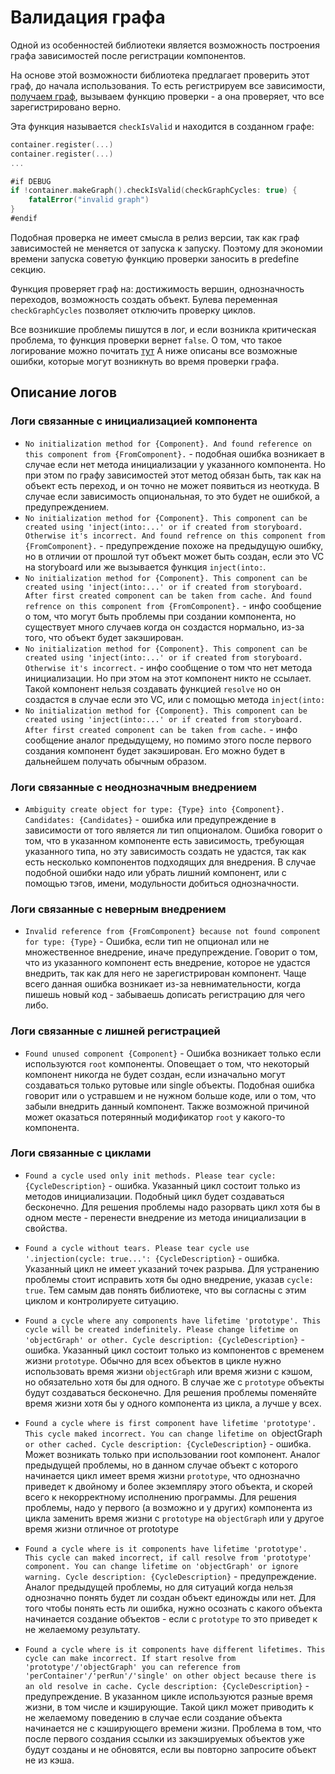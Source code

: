 # Валидация графа
Одной из особенностей библиотеки является возможность построения графа зависимостей после регистрации компонентов. 

На основе этой возможности библиотека предлагает проверить этот граф, до начала использования. То есть регистрируем все зависимости, [получаем граф](get_graph.md), вызываем функцию проверки - а она проверяет, что все зарегистрировано верно. 

Эта функция называется `checkIsValid` и находится в созданном графе:
```Swift
container.register(...)
container.register(...)
...

#if DEBUG
if !container.makeGraph().checkIsValid(checkGraphCycles: true) {
    fatalError("invalid graph")
}
#endif
```
Подобная проверка не имеет смысла в релиз версии, так как граф зависимостей не меняется от запуска к запуску. Поэтому для экономии времени запуска советую функцию проверки заносить в predefine секцию.

Функция проверяет граф на: достижимость вершин, однозначность переходов, возможность создать объект. Булева переменная `checkGraphCycles` позволяет отключить проверку циклов. 

Все возникшие проблемы пишутся в лог, и если возникла критическая проблема, то функция проверки вернет `false`. О том, что такое логирование можно почитать [тут](logs.md) А ниже описаны все возможные ошибки, которые могут возникнуть во время проверки графа.

## Описание логов
### Логи связанные с инициализацией компонента
* `No initialization method for {Component}. And found reference on this component from {FromComponent}.` - подобная ошибка возникает в случае если нет метода инициализации у указанного компонента. Но при этом по графу зависимостей этот метод обязан быть, так как на объект есть переход, и он точно не может появиться из неоткуда. В случае если зависимость опциональная, то это будет не ошибкой, а предупреждением.
* `No initialization method for {Component}. This component can be created using 'inject(into:...' or if created from storyboard. Otherwise it's incorrect. And found refrence on this component from {FromComponent}.` - предупреждение похоже на предыдущую ошибку, но в отличии от прошлой тут объект может быть создан, если это VC на storyboard или же вызывается функция `inject(into:`.
* `No initialization method for {Component}. This component can be created using 'inject(into:...' or if created from storyboard. After first created component can be taken from cache. And found refrence on this component from {FromComponent}.` - инфо сообщение о том, что могут быть проблемы при создании компонента, но существует много случаев когда он создастся нормально, из-за того, что объект будет закэширован.
* `No initialization method for {Component}. This component can be created using 'inject(into:...' or if created from storyboard. Otherwise it's incorrect.` - инфо сообщение о том что нет метода инициализации. Но при этом на этот компонент никто не ссылает. Такой компонент нельзя создавать функцией `resolve` но он создастся в случае если это VC, или с помощью метода `inject(into:`
* `No initialization method for {Component}. This component can be created using 'inject(into:...' or if created from storyboard. After first created component can be taken from cache.` - инфо сообщение аналог предыдущему, но помимо этого после первого создания компонент будет закэширован. Его можно будет в дальнейшем получать обычным образом.

### Логи связанные с неоднозначным внедрением
* `Ambiguity create object for type: {Type} into {Component}. Candidates: {Candidates}` - ошибка или предупреждение в зависимости от того является ли тип опционалом. Ошибка говорит о том, что в указанном компоненте есть зависимость, требующая указанного типа, но эту зависимость создать не удастся, так как есть несколько компонентов подходящих для внедрения. В случае подобной ошибки надо или убрать лишний компонент, или с помощью тэгов, имени, модульности добиться однозначности.  

### Логи связанные с неверным внедрением
* `Invalid reference from {FromComponent} because not found component for type: {Type}` - Ошибка, если тип не опционал или не множественное внедрение, иначе предупреждение. Говорит о том, что из указанного компонент есть внедрение, которое не удастся внедрить, так как для него не зарегистрирован компонент. Чаще всего данная ошибка возникает из-за невнимательности, когда пишешь новый код - забываешь дописать регистрацию для чего либо.

### Логи связанные с лишней регистрацией
* `Found unused component {Component}` - Ошибка возникает только если используются `root` компоненты. Оповещает о том, что некоторый компонент никогда не будет создан, если изначально могут создаваться только рутовые или single объекты. Подобная ошибка говорит или о устравшем и не нужном больше коде, или о том, что забыли внедрить данный компонент. Также возможной причиной может оказаться потерянный модификатор `root` у какого-то компонента. 

### Логи связанные с циклами
* `Found a cycle used only init methods. Please tear cycle: {CycleDescription}` - ошибка. Указанный цикл состоит только из методов инициализации. Подобный цикл будет создаваться бесконечно. Для решения проблемы надо разорвать цикл хотя бы в одном месте - перенести внедрение из метода инициализации в свойства.

* `Found a cycle without tears. Please tear cycle use '.injection(cycle: true...': {CycleDescription}` - ошибка. Указанный цикл не имеет указаний точек разрыва. Для устранению проблемы стоит исправить хотя бы одно внедрение, указав `cycle: true`. Тем самым дав понять библиотеке, что вы согласны с этим циклом и контролируете ситуацию.

* `Found a cycle where any components have lifetime 'prototype'. This cycle will be created indefinitely. Please change lifetime on 'objectGraph' or other. Cycle description: {CycleDescription}` - ошибка. Указанный цикл состоит только из компонентов с временем жизни `prototype`. Обычно для всех объектов в цикле нужно использовать время жизни `objectGraph` или время жизни с кэшом, но обязательно хотя бы для одного. В случае же с `prototype` объекты будут создаваться бесконечно. Для решения проблемы поменяйте время жизни хотя бы у одного компонента из цикла, а лучше у всех.

* `Found a cycle where is first component have lifetime 'prototype'. This cycle maked incorrect. You can change lifetime on `objectGraph` or other cached. Cycle description: {CycleDescription}` - ошибка. Может возникать только при использовании root компонент. Аналог предыдущей проблемы, но в данном случае объект с которого начинается цикл имеет время жизни `prototype`, что однозначно приведет к двойному и более экземпляру этого объекта, и скорей всего к некорректному исполнению программы. Для решения проблемы, надо у первого (а возможно и у других) компонента из цикла заменить время жизни с `prototype` на `objectGraph` или у другое время жизни отличное от prototype

* `Found a cycle where is it components have lifetime 'prototype'. This cycle can maked incorrect, if call resolve from 'prototype' component. You can change lifetime on 'objectGraph' or ignore warning. Cycle description: {CycleDescription}` - предупреждение. Аналог предыдущей проблемы, но для ситуаций когда нельзя однозначно понять будет ли создан объект единожды или нет. Для того чтобы понять есть ли ошибка, нужно осознать с какого объекта начинается создание объектов - если с `prototype` то это приведет к не желаемому результату. 

* `Found a cycle where is it components have different lifetimes. This cycle can make incorrect. If start resolve from 'prototype'/'objectGraph' you can reference from 'perContainer'/'perRun'/'single' on other object because there is an old resolve in cache. Cycle description: {CycleDescription}` - предупреждение. В указанном цикле используются разные время жизни, в том числе и кэширующие. Такой цикл может приводить к не желаемому поведению в случае если создание объекта начинается не с кэширующего времени жизни. Проблема в том, что после первого создания ссылки из закэшируемых объектов уже будут созданы и не обновятся, если вы повторно запросите объект не из кэша.
